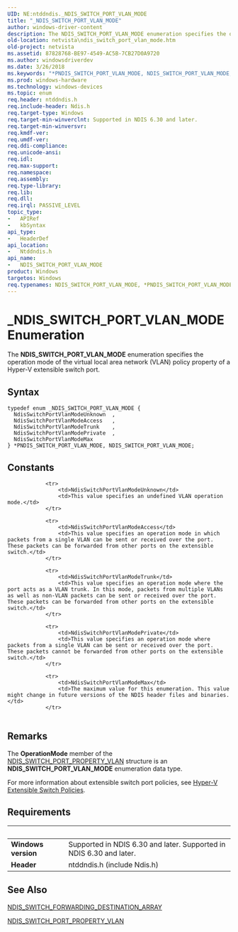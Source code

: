 ```yaml
---
UID: NE:ntddndis._NDIS_SWITCH_PORT_VLAN_MODE
title: "_NDIS_SWITCH_PORT_VLAN_MODE"
author: windows-driver-content
description: The NDIS_SWITCH_PORT_VLAN_MODE enumeration specifies the operation mode of the virtual local area network (VLAN) policy property of a Hyper-V extensible switch port.
old-location: netvista\ndis_switch_port_vlan_mode.htm
old-project: netvista
ms.assetid: 87828768-BE97-4549-AC5B-7CB27D0A9720
ms.author: windowsdriverdev
ms.date: 3/26/2018
ms.keywords: "*PNDIS_SWITCH_PORT_VLAN_MODE, NDIS_SWITCH_PORT_VLAN_MODE, NDIS_SWITCH_PORT_VLAN_MODE enumeration [Network Drivers Starting with Windows Vista], NdisSwitchPortVlanModeAccess, NdisSwitchPortVlanModeMax, NdisSwitchPortVlanModePrivate, NdisSwitchPortVlanModeTrunk, NdisSwitchPortVlanModeUnknown, PNDIS_SWITCH_PORT_VLAN_MODE, PNDIS_SWITCH_PORT_VLAN_MODE enumeration pointer [Network Drivers Starting with Windows Vista], _NDIS_SWITCH_PORT_VLAN_MODE, netvista.ndis_switch_port_vlan_mode, ntddndis/NDIS_SWITCH_PORT_VLAN_MODE, ntddndis/NdisSwitchPortVlanModeAccess, ntddndis/NdisSwitchPortVlanModeMax, ntddndis/NdisSwitchPortVlanModePrivate, ntddndis/NdisSwitchPortVlanModeTrunk, ntddndis/NdisSwitchPortVlanModeUnknown, ntddndis/PNDIS_SWITCH_PORT_VLAN_MODE"
ms.prod: windows-hardware
ms.technology: windows-devices
ms.topic: enum
req.header: ntddndis.h
req.include-header: Ndis.h
req.target-type: Windows
req.target-min-winverclnt: Supported in NDIS 6.30 and later.
req.target-min-winversvr: 
req.kmdf-ver: 
req.umdf-ver: 
req.ddi-compliance: 
req.unicode-ansi: 
req.idl: 
req.max-support: 
req.namespace: 
req.assembly: 
req.type-library: 
req.lib: 
req.dll: 
req.irql: PASSIVE_LEVEL
topic_type:
-	APIRef
-	kbSyntax
api_type:
-	HeaderDef
api_location:
-	Ntddndis.h
api_name:
-	NDIS_SWITCH_PORT_VLAN_MODE
product: Windows
targetos: Windows
req.typenames: NDIS_SWITCH_PORT_VLAN_MODE, *PNDIS_SWITCH_PORT_VLAN_MODE
---
```


# _NDIS_SWITCH_PORT_VLAN_MODE Enumeration
The <b>NDIS_SWITCH_PORT_VLAN_MODE</b> enumeration specifies the operation mode of the virtual local area network (VLAN) policy property of a Hyper-V extensible switch port.

## Syntax
```
typedef enum _NDIS_SWITCH_PORT_VLAN_MODE {
  NdisSwitchPortVlanModeUnknown  ,
  NdisSwitchPortVlanModeAccess   ,
  NdisSwitchPortVlanModeTrunk    ,
  NdisSwitchPortVlanModePrivate  ,
  NdisSwitchPortVlanModeMax
} *PNDIS_SWITCH_PORT_VLAN_MODE, NDIS_SWITCH_PORT_VLAN_MODE;
```

## Constants

<table>
            
                <tr>
                    <td>NdisSwitchPortVlanModeUnknown</td>
                    <td>This value specifies an undefined VLAN operation mode.</td>
                </tr>
            
                <tr>
                    <td>NdisSwitchPortVlanModeAccess</td>
                    <td>This value specifies an operation mode in which packets from a single VLAN can be sent or received over the port. These packets can be forwarded from other ports on the extensible switch.</td>
                </tr>
            
                <tr>
                    <td>NdisSwitchPortVlanModeTrunk</td>
                    <td>This value specifies an operation mode where the port acts as a VLAN trunk. In this mode, packets from multiple VLANs as well as non-VLAN packets can be sent or received over the port. These packets can be forwarded from other ports on the extensible switch.</td>
                </tr>
            
                <tr>
                    <td>NdisSwitchPortVlanModePrivate</td>
                    <td>This value specifies an operation mode where packets from a single VLAN can be sent or received over the port. These packets cannot be forwarded from other ports on the extensible switch.</td>
                </tr>
            
                <tr>
                    <td>NdisSwitchPortVlanModeMax</td>
                    <td>The maximum value for this enumeration. This value might change in future versions of the NDIS header files and binaries.</td>
                </tr>
</table>

## Remarks

The <b>OperationMode</b> member of the <a href="https://msdn.microsoft.com/library/windows/hardware/hh598243">NDIS_SWITCH_PORT_PROPERTY_VLAN</a> structure is an <b>NDIS_SWITCH_PORT_VLAN_MODE</b> enumeration data type. 



For more information about extensible switch port policies, see <a href="https://msdn.microsoft.com/8AB85E48-EF37-4D42-873B-34D4835AF22E">Hyper-V Extensible Switch Policies</a>.

## Requirements
| &nbsp; | &nbsp; |
| ---- |:---- |
| **Windows version** | Supported in NDIS 6.30 and later. Supported in NDIS 6.30 and later. |
| **Header** | ntddndis.h (include Ndis.h) |

## See Also

<b></b>



<a href="https://msdn.microsoft.com/library/windows/hardware/hh598210">NDIS_SWITCH_FORWARDING_DESTINATION_ARRAY</a>



<a href="https://msdn.microsoft.com/library/windows/hardware/hh598243">NDIS_SWITCH_PORT_PROPERTY_VLAN</a>